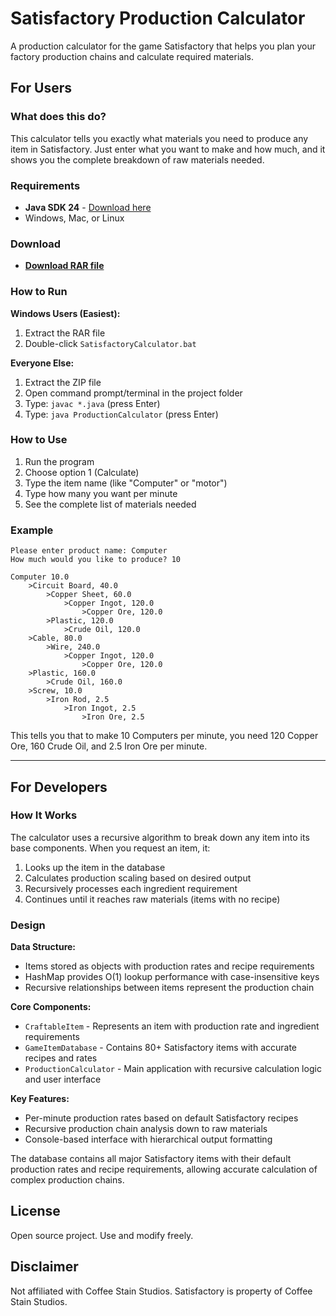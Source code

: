 # Satisfactory Production Calculator

A production calculator for the game Satisfactory that helps you plan your factory production chains and calculate required materials.

## For Users

### What does this do?

This calculator tells you exactly what materials you need to produce any item in Satisfactory. Just enter what you want to make and how much, and it shows you the complete breakdown of raw materials needed.

### Requirements

- **Java SDK 24** - [Download here](https://www.oracle.com/java/technologies/downloads/#jdk24-windows)
- Windows, Mac, or Linux

### Download

- **[Download RAR file](https://github.com/ardaaboz/satisfactory-calculator/releases/download/v1.0.0/Satisfactory.Calculator.rar)**


### How to Run

**Windows Users (Easiest):**
1. Extract the RAR file
2. Double-click `SatisfactoryCalculator.bat`

**Everyone Else:**
1. Extract the ZIP file
2. Open command prompt/terminal in the project folder
3. Type: `javac *.java` (press Enter)
4. Type: `java ProductionCalculator` (press Enter)

### How to Use

1. Run the program
2. Choose option 1 (Calculate)
3. Type the item name (like "Computer" or "motor")
4. Type how many you want per minute
5. See the complete list of materials needed

### Example

```
Please enter product name: Computer
How much would you like to produce? 10

Computer 10.0
	>Circuit Board, 40.0
		>Copper Sheet, 60.0
			>Copper Ingot, 120.0
				>Copper Ore, 120.0
		>Plastic, 120.0
			>Crude Oil, 120.0
	>Cable, 80.0
		>Wire, 240.0
			>Copper Ingot, 120.0
				>Copper Ore, 120.0
	>Plastic, 160.0
		>Crude Oil, 160.0
	>Screw, 10.0
		>Iron Rod, 2.5
			>Iron Ingot, 2.5
				>Iron Ore, 2.5
```

This tells you that to make 10 Computers per minute, you need 120 Copper Ore, 160 Crude Oil, and 2.5 Iron Ore per minute.

---

## For Developers

### How It Works

The calculator uses a recursive algorithm to break down any item into its base components. When you request an item, it:

1. Looks up the item in the database
2. Calculates production scaling based on desired output
3. Recursively processes each ingredient requirement
4. Continues until it reaches raw materials (items with no recipe)

### Design

**Data Structure:**
- Items stored as objects with production rates and recipe requirements
- HashMap provides O(1) lookup performance with case-insensitive keys
- Recursive relationships between items represent the production chain

**Core Components:**
- `CraftableItem` - Represents an item with production rate and ingredient requirements
- `GameItemDatabase` - Contains 80+ Satisfactory items with accurate recipes and rates
- `ProductionCalculator` - Main application with recursive calculation logic and user interface

**Key Features:**
- Per-minute production rates based on default Satisfactory recipes
- Recursive production chain analysis down to raw materials
- Console-based interface with hierarchical output formatting

The database contains all major Satisfactory items with their default production rates and recipe requirements, allowing accurate calculation of complex production chains.

## License

Open source project. Use and modify freely.

## Disclaimer

Not affiliated with Coffee Stain Studios. Satisfactory is property of Coffee Stain Studios.
